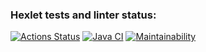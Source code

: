 ### Hexlet tests and linter status:
[![Actions Status](https://github.com/maximl93/java-project-71/actions/workflows/hexlet-check.yml/badge.svg)](https://github.com/maximl93/java-project-71/actions)
[![Java CI](https://github.com/maximl93/java-project-71/actions/workflows/main.yml/badge.svg)](https://github.com/maximl93/java-project-71/actions/workflows/main.yml)
[![Maintainability](https://api.codeclimate.com/v1/badges/80a633cefd9950ccf00f/maintainability)](https://codeclimate.com/github/maximl93/java-project-71/maintainability)
